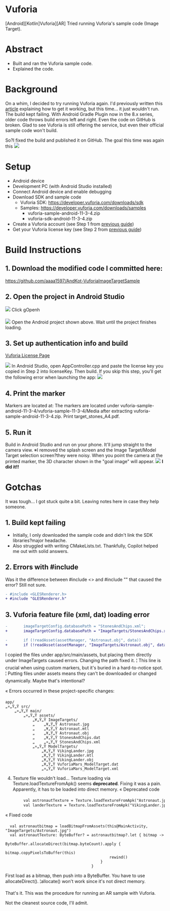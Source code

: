 # Vuforia

[Android][Kotlin]Vuforia][AR] Tried running Vuforia's sample code (Image Target).

# Abstract
- Built and ran the Vuforia sample code.
- Explained the code.

# Background
On a whim, I decided to try running Vuforia again.
I'd previously written this [article](https://zenn.dev/rg687076/articles/3a27d02caadee9) explaining how to get it working, but this time... it just wouldn't run. The build kept failing.
With Android Gradle Plugin now in the 8.x series, older code throws build errors left and right. Even the code on GitHub is broken.
Glad to see Vuforia is still offering the service, but even their official sample code won't build.

So?I fixed the build and published it on GitHub.
The goal this time was again this
![](https://storage.googleapis.com/zenn-user-upload/fd0d9ec59b7e-20220624.png)

# Setup
- Android device
- Development PC (with Android Studio installed)
- Connect Android device and enable debugging
- Download SDK and sample code
  - Vuforia SDK: https://developer.vuforia.com/downloads/sdk
  - Samples: https://developer.vuforia.com/downloads/samples
    - vuforia-sample-android-11-3-4.zip
    - vuforia-sdk-android-11-3-4.zip
- Create a Vuforia account (see Step 1 from [previous guide](https://zenn.dev/rg687076/articles/3a27d02caadee9))
- Get your Vuforia license key (see Step 2 from [previous guide](https://zenn.dev/rg687076/articles/3a27d02caadee9))

# Build Instructions
## 1. Download the modified code I committed here:
https://github.com/aaaa1597/AndKot-VuforiaImageTargetSample

## 2. Open the project in Android Studio
![](https://storage.googleapis.com/zenn-user-upload/975f44ccec4e-20220624.png)
Click gOpenh

![](https://storage.googleapis.com/zenn-user-upload/045aff23fa3e-20220624.png)
Open the Android project shown above.
Wait until the project finishes loading.

## 3. Set up authentication info and build
[Vuforia License Page](https://developer.vuforia.com/vui/develop/licenses)

![](https://storage.googleapis.com/zenn-user-upload/ca8fccbe4230-20220624.png)
In Android Studio, open AppController.cpp and paste the license key you copied in Step 2 into licenseKey.
Then build.
If you skip this step, you'll get the following error when launching the app:
![](https://storage.googleapis.com/zenn-user-upload/b71666998388-20220624.png)

## 4. Print the marker
Markers are located at:
The markers are located under vuforia-sample-android-11-3-4/vuforia-sample-11-3-4/Media after extracting vuforia-sample-android-11-3-4.zip.
Print target_stones_A4.pdf.

## 5. Run it
Build in Android Studio and run on your phone.
It'll jump straight to the camera view.
※I removed the splash screen and the Image Target/Model Target selection screen?they were noisy.
When you point the camera at the printed marker, the 3D character shown in the "goal image" will appear.
![](https://storage.googleapis.com/zenn-user-upload/7ba378ef9d17-20250906.jpg)
**I did it!!**

# Gotchas
It was tough... I got stuck quite a bit. Leaving notes here in case they help someone.

## 1. Build kept failing
- Initially, I only downloaded the sample code and didn't link the SDK libraries?major headache.
- Also struggled with writing CMakeLists.txt.
Thankfully, Copilot helped me out with solid answers.

## 2. Errors with #include
Was it the difference between #include <> and #include "" that caused the error?
Still not sure.
```diff cpp
- #include <GLESRenderer.h>
+ #include "GLESRenderer.h"
```

## 3. Vuforia feature file (xml, dat) loading error

```diff cpp: AppController.cpp(929,945)
-       imageTargetConfig.databasePath = "StonesAndChips.xml";
+       imageTargetConfig.databasePath = "ImageTargets/StonesAndChips.xml";
```

```diff cpp: GLESRenderer.cpp(54,68)
-       if (!readAsset(assetManager, "Astronaut.obj", data))
+       if (!readAsset(assetManager, "ImageTargets/Astronaut.obj", data))
```

I copied the files under app/src/main/assets, but placing them directly under ImageTargets caused errors.
Changing the path fixed it.
¦ This line is crucial when using custom markers, but it's buried in a hard-to-notice spot.
¦ Putting files under assets means they can't be downloaded or changed dynamically. Maybe that's intentional?

« Errors occurred in these project-specific changes:
```
app/
„¤„Ÿ„Ÿ src/
    „¤„Ÿ„Ÿ main/
        „¤„Ÿ„Ÿ assets/
            „¥„Ÿ„Ÿ ImageTargets/
            „    „¥„Ÿ„Ÿ Astronaut.jpg
            „    „¥„Ÿ„Ÿ Astronaut.mtl
            „    „¥„Ÿ„Ÿ Astronaut.obj
            „    „¥„Ÿ„Ÿ StonesAndChips.dat
            „    „¤„Ÿ„Ÿ StonesAndChips.xml
            „¤„Ÿ„Ÿ ModelTargets/
                „¥„Ÿ„Ÿ VikingLander.jpg
                „¥„Ÿ„Ÿ VikingLander.mtl
                „¥„Ÿ„Ÿ VikingLander.obj
                „¥„Ÿ„Ÿ VuforiaMars_ModelTarget.dat
                „¤„Ÿ„Ÿ VuforiaMars_ModelTarget.xml
```

4. Texture file wouldn't load...
Texture loading via Texture.loadTextureFromApk() seems **deprecated**.
Fixing it was a pain. Apparently, it has to be loaded into direct memory.
« Deprecated code
```diff cpp: VuforiaActivity.cpp(339-340)
        val astronautTexture = Texture.loadTextureFromApk("Astronaut.jpg", assets)
        val landerTexture = Texture.loadTextureFromApk("VikingLander.jpg", assets)
```

« Fixed code
```cpp: MainActivity.cpp(75-81)
  val astronautbitmap = loadBitmapFromAssets(this@MainActivity, "ImageTargets/Astronaut.jpg")
  val astronautTexture: ByteBuffer? = astronautbitmap?.let { bitmap ->
                                          ByteBuffer.allocateDirect(bitmap.byteCount).apply {
                                              bitmap.copyPixelsToBuffer(this)
                                              rewind()
                                          }
                                      }
```

First load as a bitmap, then push into a ByteBuffer.
You have to use allocateDirect(). ¦allocate() won't work since it's not direct memory.

That's it.
This was the procedure for running an AR sample with Vuforia.

Not the cleanest source code, I'll admit.
